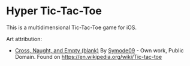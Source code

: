 # Hyper Tic-Tac-Toe

This is a multidimensional Tic-Tac-Toe game for iOS.

Art attribution:
- [Cross, Naught, and Empty (blank)](https://commons.wikimedia.org/w/index.php?curid=2064271)
By [Symode09](https://commons.wikimedia.org/wiki/User:Symode09) - Own work, Public Domain.
Found on https://en.wikipedia.org/wiki/Tic-tac-toe
